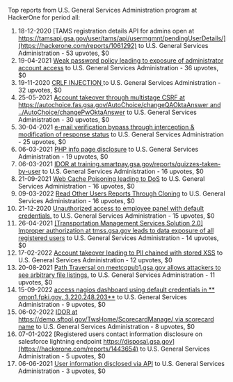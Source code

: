 Top reports from U.S. General Services Administration program at HackerOne for period all:

1. 18-12-2020 [TAMS registration details API for admins open at https://tamsapi.gsa.gov/user/tams/api/usermgmnt/pendingUserDetails/](https://hackerone.com/reports/1061292) to U.S. General Services Administration - 53 upvotes, $0
2. 19-04-2021 [Weak password policy leading to exposure of administrator account access](https://hackerone.com/reports/1168104) to U.S. General Services Administration - 36 upvotes, $0
3. 19-11-2020 [CRLF INJECTION ](https://hackerone.com/reports/1038594) to U.S. General Services Administration - 32 upvotes, $0
4. 25-05-2021 [Account takeover through multistage CSRF at https://autochoice.fas.gsa.gov/AutoChoice/changeQAOktaAnswer and ../AutoChoice/changePwOktaAnswer](https://hackerone.com/reports/1208453) to U.S. General Services Administration - 30 upvotes, $0
5. 30-04-2021 [e-mail verification bypass through interception & modification of response status](https://hackerone.com/reports/1181253) to U.S. General Services Administration - 25 upvotes, $0
6. 06-03-2021 [PHP info page disclosure](https://hackerone.com/reports/1118898) to U.S. General Services Administration - 19 upvotes, $0
7. 06-03-2021 [IDOR at training.smartpay.gsa.gov/reports/quizzes-taken-by-user](https://hackerone.com/reports/1118638) to U.S. General Services Administration - 16 upvotes, $0
8. 21-09-2021 [Web Cache Poisoning leading to DoS](https://hackerone.com/reports/1346618) to U.S. General Services Administration - 16 upvotes, $0
9. 09-03-2022 [Read Other Users Reports Through Cloning](https://hackerone.com/reports/1505609) to U.S. General Services Administration - 16 upvotes, $0
10. 21-12-2020 [Unauthorized access to employee panel with default credentials.](https://hackerone.com/reports/1063298) to U.S. General Services Administration - 15 upvotes, $0
11. 26-04-2021 [[Transportation Management Services Solution 2.0] Improper authorization at  tmss.gsa.gov leads to data exposure of all registered users](https://hackerone.com/reports/1175980) to U.S. General Services Administration - 14 upvotes, $0
12. 17-02-2022 [Account takeover leading to PII chained with stored XSS](https://hackerone.com/reports/1483201) to U.S. General Services Administration - 12 upvotes, $0
13. 20-08-2021 [Path Traversal on meetcqpub1.gsa.gov allows attackers to see arbitrary file listings.](https://hackerone.com/reports/1313040) to U.S. General Services Administration - 11 upvotes, $0
14. 15-09-2022 [access nagios dashboard using default credentials in ** omon1.fpki.gov, 3.220.248.203**](https://hackerone.com/reports/1700896) to U.S. General Services Administration - 9 upvotes, $0
15. 06-02-2022 [IDOR at https://demo.sftool.gov/TwsHome/ScorecardManage/ via scorecard name](https://hackerone.com/reports/1472721) to U.S. General Services Administration - 8 upvotes, $0
16. 07-01-2022 [Registered users contact  information disclosure on salesforce lightning endpoint https://disposal.gsa.gov](https://hackerone.com/reports/1443654) to U.S. General Services Administration - 5 upvotes, $0
17. 06-06-2021 [User information disclosed via API](https://hackerone.com/reports/1218461) to U.S. General Services Administration - 3 upvotes, $0
